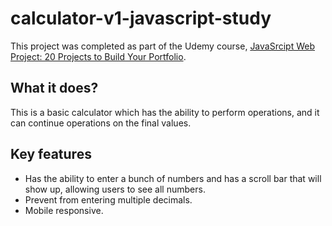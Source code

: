 # calculator-v1-javascript-study

This project was completed as part of the Udemy course, [JavaSrcipt Web Project: 20 Projects to Build Your Portfolio](https://www.udemy.com/course/javascript-web-projects-to-build-your-portfolio-resume/).

## What it does?

This is a basic calculator which has the ability to perform operations, and it can continue operations on the final values.

## Key features

- Has the ability to enter a bunch of numbers and has a scroll bar that will show up, allowing users to see all numbers.
- Prevent from entering multiple decimals.
- Mobile responsive.